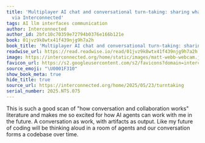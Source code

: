 ```yaml
---
title: 'Multiplayer AI chat and conversational turn-taking: sharing what we learnt
  via Interconnected'
tags: AI llm interfaces communication
author: Interconnected
author_id: 2bfc10c70359e72794b0376e166b121e
book: 01jvz9k8wtx41f439njg9h7a2h
book_title: 'Multiplayer AI chat and conversational turn-taking: sharing what we learnt'
readwise_url: https://read.readwise.io/read/01jvz9k8wtx41f439njg9h7a2h
image: https://interconnected.org/home/static/images/matt-webb-webcam.jpg?v=1
favicon_url: https://s2.googleusercontent.com/s2/favicons?domain=interconnected.org
source_emoji: "\U0001F310"
show_book_meta: true
hide_title: true
source_url: https://interconnected.org/home/2025/05/23/turntaking
serial_number: 2025.NTS.075
---
```

This is such a good scan of "how conversation and collaboration works" literature and makes me so excited for how AI agents can work with me in the future. A conversation as work, with artifacts as output. Like my future of coding will be thinking aloud in a room of agents and our conversation forms a codebase over time.